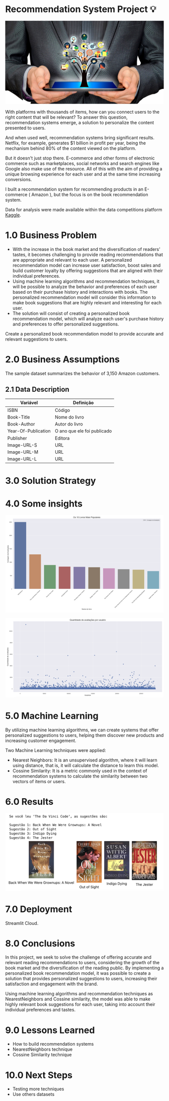 # Recommendation System Project 💡

![](imgs/system_img.png)

With platforms with thousands of items, how can you connect users to the right content that will be relevant? To answer this question, recommendation systems emerge, a solution to personalize the content presented to users.

And when used well, recommendation systems bring significant results. Netflix, for example, generates $1 billion in profit per year, being the mechanism behind 80% of the content viewed on the platform.

But it doesn't just stop there. E-commerce and other forms of electronic commerce such as marketplaces, social networks and search engines like Google also make use of the resource. All of this with the aim of providing a unique browsing experience for each user and at the same time increasing conversions.

I built a recommendation system for recommending products in an E-commerce ( Amazon ), but the focus is on the book recommendation system.

Data for analysis were made available within the data competitions platform [Kaggle](https://www.kaggle.com/datasets/arashnic/book-recommendation-dataset/data).

# 1.0 Business Problem

- With the increase in the book market and the diversification of readers' tastes, it becomes challenging to provide reading recommendations that are appropriate and relevant to each user. A personalized recommendation model can increase user satisfaction, boost sales and build customer loyalty by offering suggestions that are aligned with their individual preferences.
- Using machine learning algorithms and recommendation techniques, it will be possible to analyze the behavior and preferences of each user based on their purchase history and interactions with books. The personalized recommendation model will consider this information to make book suggestions that are highly relevant and interesting for each user.
- The solution will consist of creating a personalized book recommendation model, which will analyze each user's purchase history and preferences to offer personalized suggestions.

Create a personalized book recommendation model to provide accurate and relevant suggestions to users.

# 2.0 Business Assumptions

The sample dataset summarizes the behavior of 3,150 Amazon customers.

## 2.1 Data Description

Variável | Definição
------------ | -------------
ISBN | Código|
Book-Title | Nome do livro|
Book-Author | Autor do livro|
Year-Of-Publication | O ano que ele foi publicado|
Publisher | Editora|
Image-URL-S | URL|
Image-URL-M | URL|
Image-URL-L | URL|

# 3.0 Solution Strategy

# 4.0 Some insights

![](imgs/popular_books.png)

![](imgs/scatter.png)


# 5.0 Machine Learning

By utilizing machine learning algorithms, we can create systems that offer personalized suggestions to users, helping them discover new products and increasing customer engagement.

Two Machine Learning techniques were applied:

- Nearest Neighbors: It is an unsupervised algorithm, where it will learn using distance, that is, it will calculate the distance to learn this model.
- Cossine Similarity: It is a metric commonly used in the context of recommendation systems to calculate the similarity between two vectors of items or users.

# 6.0 Results

![](imgs/recommendations.png)

# 7.0 Deployment

Streamlit Cloud.

# 8.0 Conclusions

In this project, we seek to solve the challenge of offering accurate and relevant reading recommendations to users, considering the growth of the book market and the diversification of the reading public. By implementing a personalized book recommendation model, it was possible to create a solution that provides personalized suggestions to users, increasing their satisfaction and engagement with the brand.

Using machine learning algorithms and recommendation techniques as NearestNeighbors and Cossine similarity, the model was able to make highly relevant book suggestions for each user, taking into account their individual preferences and tastes.

# 9.0 Lessons Learned

- How to build recommendation systems
- NearestNeighbors technique
- Cossine Similarity technique

# 10.0 Next Steps

- Testing more techniques
- Use others datasets
